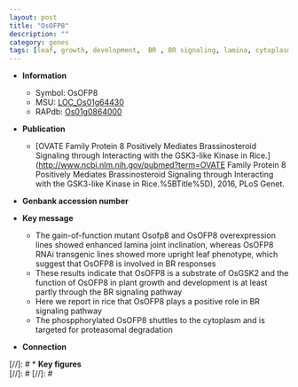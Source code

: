 ```yaml
---
layout: post
title: "OsOFP8"
description: ""
category: genes
tags: [leaf, growth, development,  BR , BR signaling, lamina, cytoplasm, plant growth, lamina joint]
---
```


* **Information**  
    + Symbol: OsOFP8  
    + MSU: [LOC_Os01g64430](http://rice.plantbiology.msu.edu/cgi-bin/ORF_infopage.cgi?orf=LOC_Os01g64430)  
    + RAPdb: [Os01g0864000](http://rapdb.dna.affrc.go.jp/viewer/gbrowse_details/irgsp1?name=Os01g0864000)  

* **Publication**  
    + [OVATE Family Protein 8 Positively Mediates Brassinosteroid Signaling through Interacting with the GSK3-like Kinase in Rice.](http://www.ncbi.nlm.nih.gov/pubmed?term=OVATE Family Protein 8 Positively Mediates Brassinosteroid Signaling through Interacting with the GSK3-like Kinase in Rice.%5BTitle%5D), 2016, PLoS Genet.

* **Genbank accession number**  

* **Key message**  
    + The gain-of-function mutant Osofp8 and OsOFP8 overexpression lines showed enhanced lamina joint inclination, whereas OsOFP8 RNAi transgenic lines showed more upright leaf phenotype, which suggest that OsOFP8 is involved in BR responses
    + These results indicate that OsOFP8 is a substrate of OsGSK2 and the function of OsOFP8 in plant growth and development is at least partly through the BR signaling pathway
    + Here we report in rice that OsOFP8 plays a positive role in BR signaling pathway
    + The phospphorylated OsOFP8 shuttles to the cytoplasm and is targeted for proteasomal degradation

* **Connection**  

[//]: # * **Key figures**  
[//]: # 
[//]: # 
